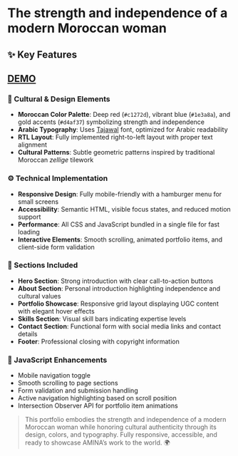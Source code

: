 # The strength and independence of a modern Moroccan woman
## ✨ Key Features
## [DEMO](https://fonts.google.com/specimen/Tajawal)
### 🎨 Cultural & Design Elements
- **Moroccan Color Palette**: Deep red (`#c1272d`), vibrant blue (`#1e3a8a`), and gold accents (`#d4af37`) symbolizing strength and independence  
- **Arabic Typography**: Uses [Tajawal](https://fonts.google.com/specimen/Tajawal) font, optimized for Arabic readability  
- **RTL Layout**: Fully implemented right-to-left layout with proper text alignment  
- **Cultural Patterns**: Subtle geometric patterns inspired by traditional Moroccan *zellige* tilework  

### ⚙️ Technical Implementation
- **Responsive Design**: Fully mobile-friendly with a hamburger menu for small screens  
- **Accessibility**: Semantic HTML, visible focus states, and reduced motion support  
- **Performance**: All CSS and JavaScript bundled in a single file for fast loading  
- **Interactive Elements**: Smooth scrolling, animated portfolio items, and client-side form validation  

### 📄 Sections Included
- **Hero Section**: Strong introduction with clear call-to-action buttons  
- **About Section**: Personal introduction highlighting independence and cultural values  
- **Portfolio Showcase**: Responsive grid layout displaying UGC content with elegant hover effects  
- **Skills Section**: Visual skill bars indicating expertise levels  
- **Contact Section**: Functional form with social media links and contact details  
- **Footer**: Professional closing with copyright information  

### 🚀 JavaScript Enhancements
- Mobile navigation toggle  
- Smooth scrolling to page sections  
- Form validation and submission handling  
- Active navigation highlighting based on scroll position  
- Intersection Observer API for portfolio item animations  

> This portfolio embodies the strength and independence of a modern Moroccan woman while honoring cultural authenticity through its design, colors, and typography. Fully responsive, accessible, and ready to showcase AMINA’s work to the world. 🌍
